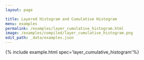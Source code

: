 ```yaml
---
layout: page

title: Layered Histogram and Cumulative Histogram
menu: examples
permalink: /examples/layer_cumulative_histogram.html
image: /examples/compiled/layer_cumulative_histogram.png
edit_path: _data/examples.json
---
```




{% include example.html spec='layer_cumulative_histogram'%}

